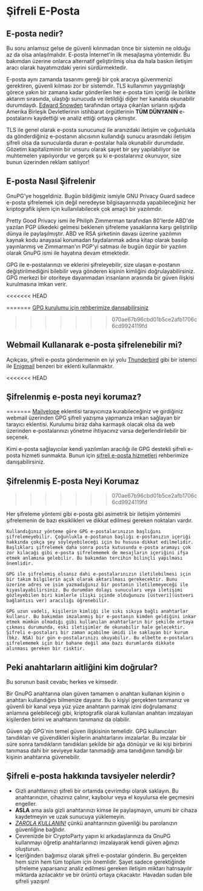 # Şifreli E-Posta

## E-posta nedir?

Bu soru anlamsız gelse de güvenli kılınmadan önce bir sistemin ne olduğu az da olsa anlaşılmalıdır. E-posta İnternet'in ilk mesajlaşma yöntemidir. Bu bakımdan üzerine onlarca alternatif geliştirilmiş olsa da hala baskın iletişim aracı olarak hayatımızdaki yerini sürdürmektedir.

E-posta aynı zamanda tasarımı gereği bir çok aracıya güvenmenizi gerektiren, güvenli kılması zor bir sistemdir. TLS kullanımın yaygınlaştığı görece yakın bir zamana kadar gönderilen her e-posta tüm içeriği ile birlikte aktarım sırasında, ulaştığı sunucuda ve iletildiği diğer her kanalda okunabilir durumdaydı. [Edward Snowden](https://en.wikipedia.org/wiki/Edward_Snowden) tarafından ortaya çıkarılan sırların ışığıda Amerika Birleşik Devletlerinin istihbarat örgütlerinin **TÜM DÜNYANIN** e-postalarını kaydettiği ve analiz ettiği ortaya çıkmıştır.

TLS ile genel olarak e-posta sunucunuz ile aranızdaki iletişim ve çoğunlukla da gönderdiğiniz e-postanın alıcısının kullandığı sunucu arasındaki iletişim şifreli olsa da sunucularda duran e-postalar hala okunabilir durumdadır. Gözetim kapitalizminin bir unsuru olarak şayet bir şey yapılabiliyor ise muhtemelen yapılıyordur ve gerçek şu ki e-postalarınız okunuyor, size bunun üzerinden reklam satılıyor!

## E-posta Nasıl Şifrelenir

GnuPG'ye hoşgeldiniz. Bugün bildiğimiz ismiyle GNU Privacy Guard sadece e-posta şifrelemek için değil neredeyse bilgisayarınızda yapabileceğiniz her kriptografik işlem için kullanılabilecek çok amaçlı bir yazılımdır.

Pretty Good Privacy ismi ile Philiph Zimmerman tarafından 80'lerde ABD'de yazılan PGP ülkedeki gelmesi beklenen şifreleme yasaklarına karşı geliştirilip dünya ile paylaşılmıştır. ABD ve RSA şirketinin davası üzerine yazılımın kaynak kodu anayasal korumadan faydalanmak adına kitap olarak basılıp yayınlanmış ve Zimmarman'ın PGP'yi satması ile bugün özgür bir yazılım olarak GnuPG ismi ile hayatına devam etmektedir.

GPG ile e-postalarınızı ve eklerini şifreleyebilir, size ulaşan e-postanın değiştirilmediğini bilebilir veya gönderen kişinin kimliğini doğrulayabilirsiniz. GPG merkezi bir otoriteye dayanmadan insanların arasında bir güven ilişkisi kurulmasına imkan verir.

<<<<<<< HEAD
<!-- gpg bağlantısı verilecek -->
=======
[GPG kurulumu için rehberimize danışabilirsiniz](gpg/gpg-anahtar-uretimi.md)
>>>>>>> 070ae67b96cbd01b5ce2afb1706c6cd9924119fd

## Webmail Kullanarak e-posta şifrelenebilir mi?

Açıkçası, şifreli e-posta göndermenin en iyi yolu [Thunderbird](https://www.thunderbird.net/en-US/) gibi bir istemci ile [Enigmail](https://www.enigmail.net) benzeri bir eklenti kullanmaktır.

<<<<<<< HEAD
## Şifrelenmiş e-posta neyi korumaz?
=======
[Mailvelope](https://www.mailvelope.com/en/) eklentisi tarayıcınıza kurabileceğiniz ve girdiğiniz webmail üzerinden GPG şifreli yazışma yapmanıza imkan sağlayan bir tarayıcı eklentisi. Kurulumu biraz daha karmaşık olacak olsa da web üzerinden e-postalarınızı yönetme ihtiyacınız varsa değerlendirilebilir bir seçenek.

Kimi e-posta sağlayıcılar kendi yazılımları aracılığı ile GPG destekli şifreli e-posta hizmeti sunmakta. Bunun için [şifreli e-posta hizmetleri](sifreli-eposta-hizmetleri.md) rehberimize danışabilirsiniz.

## Şifrelenmiş E-posta Neyi Korumaz
>>>>>>> 070ae67b96cbd01b5ce2afb1706c6cd9924119fd

Her şifreleme yöntemi gibi e-posta gibi asimetrik bir iletişim yöntemini şifrelemenin de bazı eksiklikleri ve dikkat edilmesi gereken noktaları vardır.

	Kullandığınız yönteme göre GPG e-postalarınızın başlığını şifrelemeyebilir. Çoğunlukla e-postanın başlığı e-postanızın içeriği hakkında çokça şey söyleyebileceği için bu hususa dikkat edilmelidir. Başlıkları şifrelemek daha sonra posta kutusunda e-posta aramayı çok zor kılacağı gibi e-posta şifrelememek de mesajların içeriğini ifşa etmek anlamına gelebilir. Bu bakımdan tercihin bilinçli yapılması önemlidir.

	GPG ile şifrelemiş olsanız dahi e-postalarınızın iletilebilmesi için bir takım bilgilerin açık olarak aktarılması gerekecektir. Bunu üzerine adres ve isim yazmadığınız bir postanın iletilemeyeceği ile kıyaslayabilirsiniz. Bu durumdan dolayı sunucuları veya iletişimi gözleyebilen biri kimlerle ilişki içinde olduğunuzu [üstveri](üstveri bağlantısı ver) aracılığı öğrenebilir.

	GPG uzun vadeli, kişilerin kimliği ile sıkı sıkıya bağlı anahtarlar kullanır. Bu bakımdan imzalanmış bir e-postanın kimden geldiğini inkar etmek mümkün olmadığı gibi kullanılan anahtarların bir şekilde ortaya çıkması durumunda, eski iletişimler de okunabilir hale gelecektir. Şifreli e-postaları bir zaman açabilme ümidi ile saklayan bir kurum (bkz. NSA) bir gün e-postalarınızı okuyabilir. Bu elbette e-postaları şifrelememek için bir bahane değil ama bazı durumlarda dikkate alınması gereken bir risktir.

## Peki anahtarların aitliğini kim doğrular?

Bu sorunun basit cevabı; herkes ve kimsedir.

Bir GnuPG anahtarına olan güven tamamen o anahtarı kullanan kişinin o anahtarı kullandığını bilmenize dayanır. Bu o kişiyi gerçekten tanımanız ve güvenli bir kanal veya yüz yüze anahtarın parmak izini doğrulamanız anlamına gelebileceği gibi, kriptografik olarak kullanılan anahtarı imzalayan kişilerden birini ve anahtarını tanımanız da olabilir. 

Güven ağı GPG'nin temel güven ilişkisinin temelidir. GPG kullanıcıları tanıdıkları ve güvendikleri kişilerin anahtarlarını imzalarlar. Bu imzalar bir süre sonra tanıdıkların tanıdıkları şekilde bir ağa dönüşür ve iki kişi birbirini tanımasa dahi bir seviyeye kadar tanımadığı ama tanıdığının tanıdığı bir kişinin anahtarına güvenebilir.

## Şifreli e-posta hakkında tavsiyeler nelerdir?

* Gizli anahtlarınızı şifreli bir ortamda çevrimdışı olarak saklayın. Bu anahtarınızın, cihazınız çalınır, kaybolur veya el koyulursa ele geçmesini engeller.
* **ASLA** ama asla gizli anahtarınızı kimse ile paylaşmayın, umumi bir cihaza kaydetmeyin ve uzak sunucuya yüklemeyin.
* *[ZAROLA KULLANIN!](zarola.oyd.org.tr)* çünkü anahtarınızın güvenliği bu parolanızın güvenliğine bağlıdır.
* Çevrenizde bir CryptoParty yapın ki arkadaşlarınıza da GnuPG kullanmayı öğretip anahtarlarınızı imzalayarak kendi güven ağınızı oluşturun.
* İçeriğinden bağımsız olarak şifreli e-postalar gönderin. Bu gerçekten hem sizin hem tüm toplum için önemlidir. Şayet sadece gerektiğinde şifreleme yaparsanız analiz edilmesi gereken iletişim miktarı hatrısayılır miktarda azılacaktır ve bir örüntü ortaya çıkacaktır. Havadan sudan bile şifreli yazışın!
